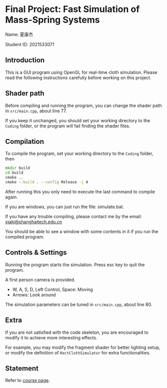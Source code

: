 # Final Project: Fast Simulation of Mass-Spring Systems

Name: 夏康杰

Student ID: 2021533071

## Introduction

This is a GUI program using OpenGL for real-time cloth simulation. Please read the following instructions carefully before working on this project.

## Shader path

Before compiling and running the program, you can change the shader path in `src/main.cpp`, about line 77.

If you keep it unchanged, you should set your working directory to the `Coding` folder, or the program will fail finding the shader files.

## Compilation

To compile the program, set your working directory to the `Coding` folder, then

```bat
mkdir build
cd build
cmake ..
cmake --build . --config Release -j 4
```

After running this you only need to execute the last command to compile again.

If you are windows, you can just run the file: simulate.bat.

If you have any trouble compiling, please contact me by the email: xiakj@shanghaitech.edu.cn

You should be able to see a window with some contents in it if you run the compiled program.

## Controls & Settings

Running the program starts the simulation. Press esc key to quit the program.

A first person camera is provided.

- W, A, S, D, Left Control, Space: Moving
- Arrows: Look around

The simulation parameters can be tuned in `src/main.cpp`, about line 80.

## Extra

If you are not satisfied with the code skeleton, you are encouraged to modify it to achieve more interesting effects.

For example, you may modify the fragment shader for better lighting setup, or modify the definition of `RectClothSimulator` for extra functionalities.

## Statement

Refer to [course page](https://faculty.sist.shanghaitech.edu.cn/faculty/liuxp/course/cs171/).
